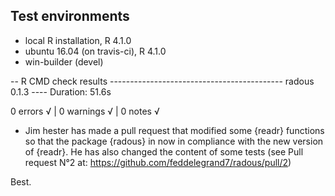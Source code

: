 ## Test environments
* local R installation, R 4.1.0
* ubuntu 16.04 (on travis-ci), R 4.1.0
* win-builder (devel)

-- R CMD check results ------------------------------------------- radous 0.1.3 ----
Duration: 51.6s

0 errors √ | 0 warnings √ | 0 notes √

- Jim hester has made a pull request that modified some {readr} functions so that the package {radous} in now in compliance with the new version of {readr}. He has also changed the content of some tests (see Pull request N°2 at: https://github.com/feddelegrand7/radous/pull/2)

Best.
